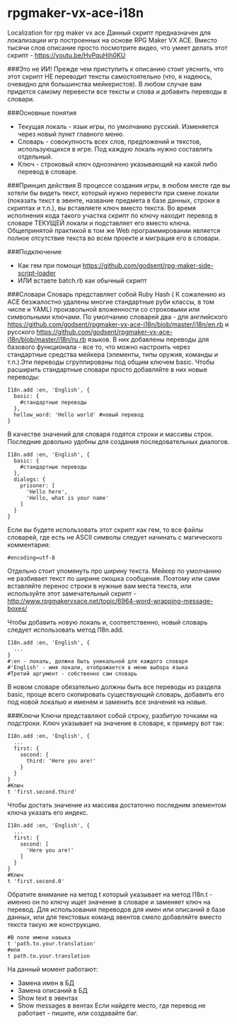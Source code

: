 # rpgmaker-vx-ace-i18n
Localization for rpg maker vx ace
Данный скрипт предназначен для локализации игр построенных на основе RPG Maker VX ACE. Вместо тысячи слов описание просто посмотрите видео, что умеет делать этот скрипт - https://youtu.be/HvPquHih0KU

###Это не ИИ!
Прежде чем приступить к описанию стоит уяснить, что этот скрипт НЕ переводит тексты самостоятельно (что, я надеюсь, очевидно для большинства мейкеристов). В любом случае вам придется самому перевести все тексты и слова и добавить переводы в словари.

###Основные понятия
- Текущая локаль - язык игры, по умолчанию русский. Изменяется через новый пункт главного меню. 
- Словарь - совокупность всех слов, предложений и текстов, использующихся в игре. Под каждую локаль нужно составлять отдельный.
- Ключ - строковый ключ однозначно указывающий на какой либо перевод в словаре. 

###Принцип действия
В процессе создания игры, в любом месте где вы хотели бы видеть текст, который нужно перевести при смене локали (показать текст в эвенте, название предмета в базе данных, строки в скриптах и т.п.), вы вставляете ключ вместо текста. Во время исполнения кода такого участка скрипт по ключу находит перевод в словаре ТЕКУЩЕЙ локали и подставляет его вместо ключа. Общепринятой практикой в том же Web программировании является полное отсутствие текста во всем проекте и миграция его в словари.

###Подключение
- Как гем при помощи https://github.com/godsent/rpg-maker-side-script-loader
- ИЛИ вставте batch.rb как обычный скрипт

###Словари
Словарь представляет собой Ruby Hash ( К сожалению из ACE безжалостно удалены многие стандартные руби классы, в том числе и YAML)  произвольной вложенности со строковыми или символьными ключами.
По умолчанию словарей два - для английского https://github.com/godsent/rpgmaker-vx-ace-i18n/blob/master/i18n/en.rb и русского https://github.com/godsent/rpgmaker-vx-ace-i18n/blob/master/i18n/ru.rb языков. В них добавлены переводы для базового функционала - все то, что можно настроить через стандартные средства мейкера (элементы, типы оружия, команды и т.п.).Эти переводы сгруппированы под общим ключем basic. Чтобы расширить стандартные словари просто добавляйте в них новые переводы:
```
I18n.add :en, 'English', {
  basic: {
    #стандартные переводы
  },
  hellow_word: 'Hello world' #новый перевод
}
```
В качестве значений для словаря годятся строки и массивы строк. Последние довольно удобны для создания последовательных диалогов.
```
I18n.add :en, 'English', {
  basic: {
    #стандартные переводы
  },
  dialogs: {
    prisoner: [
      'Hello here',
      'Hello, what is your name'
    ]
  }
}
```
Если вы будете использовать этот скрипт как гем, то все файлы словарей, где есть не ASCII символы следует начинать с магического комментария:
```
#encoding=utf-8
```
Отдельно стоит упомянуть про ширину текста. Мейкер по умолчанию не разбивает текст по ширине окошка сообщения. Поэтому или сами вставляйте перенос строки в нужные вам места текста, или используйте этот замечательный скрипт - http://www.rpgmakervxace.net/topic/6964-word-wrapping-message-boxes/


Чтобы добавить новую локаль и, соответственно, новый словарь следует использовать метод I18n.add.
```
I18n.add :en, 'English', {
  ...
}
#:en - локаль, должна быть уникальной для каждого словаря
#'English' - имя локали, отображается в меню выбора языка
#Третий аргумент - собственно сам словарь
```
В новом словаре обязательно должны быть все переводы из раздела basic, проще всего скопировать существующий словарь, добавить его под новой локалью и именем и заменить все значения на новые.

###Ключи
Ключи представляют собой строку, разбитую точками на подстроки. Ключ указывает на значение в словаре, к примеру вот так:
```
I18n.add :en, 'English', {
  ...
  first: {
    second: {
      third: 'Here you are!'
    }
  }
}
#Ключ
t 'first.second.third'
```
Чтобы достать значение из массива достаточно последним элементом ключа указать его индекс.
```
I18n.add :en, 'English', {
  ...
  first: {
    second: [
      'Here you are!'
    ]
  }
}
#Ключ
t 'first.second.0'
```
Обратите внимание на метод t который указывает на метод I18n.t - именно он по ключу ищет значение в словаре и заменяет ключ на перевод. Для использования переводов для имен или описаний в базе данных, или для текстовых команд эвентов смело добавляйте вместо текста такую же конструкцию.
```
#В поле имени навыка
t 'path.to.your.translation'
#или
t path.to.your.translation
```
На данный момент работают:
- Замена имен в БД
- Замена описаний в БД
- Show text в эвентах
- Show messages в вентах
Если найдете место, где перевод не работает - пишите, или создавайте баг.

